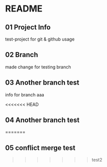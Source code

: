 # README

## 01 Project Info
test-project for git & github usage

## 02 Branch
made change for testing branch

## 03 Another branch test
info for branch aaa

<<<<<<< HEAD
## 04 Another branch test
=======
## 05 conflict merge test
>>>>>>> test2
